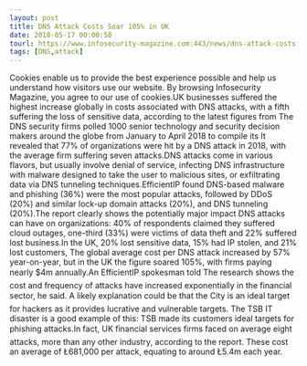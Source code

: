 ```yaml
---
layout: post
title: DNS Attack Costs Soar 105% in UK
date: 2018-05-17 00:00:58
tourl: https://www.infosecurity-magazine.com:443/news/dns-attack-costs-soar-105-in-uk/
tags: [DNS,attack]
---
```

Cookies enable us to provide the best experience possible and help us understand how visitors use our website. By browsing Infosecurity Magazine, you agree to our use of cookies.UK businesses suffered the highest increase globally in costs associated with DNS attacks, with a fifth suffering the loss of sensitive data, according to the latest figures from The DNS security firms polled 1000 senior technology and security decision makers around the globe from January to April 2018 to compile its It revealed that 77% of organizations were hit by a DNS attack in 2018, with the average firm suffering seven attacks.DNS attacks come in various flavors, but usually involve denial of service, infecting DNS infrastructure with malware designed to take the user to malicious sites, or exfiltrating data via DNS tunneling techniques.EfficientIP found DNS-based malware and phishing (36%) were the most popular attacks, followed by DDoS (20%) and similar lock-up domain attacks (20%), and DNS tunneling (20%).The report clearly shows the potentially major impact DNS attacks can have on organizations: 40% of respondents claimed they suffered cloud outages, one-third (33%) were victims of data theft and 22% suffered lost business.In the UK, 20% lost sensitive data, 15% had IP stolen, and 21% lost customers, The global average cost per DNS attack increased by 57% year-on-year, but in the UK the figure soared 105%, with firms paying nearly $4m annually.An EfficientIP spokesman told The research shows the cost and frequency of attacks have increased exponentially in the financial sector, he said. A likely explanation could be that the City is an ideal target for hackers as it provides lucrative and vulnerable targets. The TSB IT disaster is a good example of this: TSB made its customers ideal targets for phishing attacks.In fact, UK financial services firms faced on average eight attacks, more than any other industry, according to the report. These cost an average of Ł681,000 per attack, equating to around Ł5.4m each year.